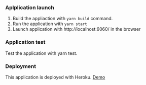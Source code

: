 


### Aplplication launch
 1. Build the appliaction with `yarn build` command.
 2. Run the application with `yarn start`
 3. Launch application with http://localhost:6060/ in the browser
 
 ### Application test
 Test the application with yarn test.


### Deployment

This application is deployed with Heroku.
[Demo](https://dharm-ps-task.herokuapp.com/)

